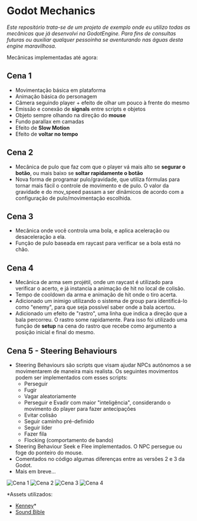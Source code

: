 # Godot Mechanics

*Este repositório trata-se de um projeto de exemplo onde eu utilizo todas as mecânicas que já desenvolvi na GodotEngine. Para fins de consultas futuras ou auxiliar qualquer pessoinha se aventurando nas águas desta engine maravilhosa.*

Mecânicas implementadas até agora:
## Cena 1
- Movimentação básica em plataforma
- Animação básica do personagem
- Câmera seguindo player + efeito de olhar um pouco à frente do mesmo
- Emissão e conexão de **signals** entre scripts e objetos
- Objeto sempre olhando na direção do **mouse**
- Fundo parallax em camadas
- Efeito de **Slow Motion**
- Efeito de **voltar no tempo**
## Cena 2
- Mecânica de pulo que faz com que o player vá mais alto se **segurar o botão**, ou mais baixo se **soltar rapidamente o botão**
- Nova forma de programar pulo/gravidade, que utiliza fórmulas para tornar mais fácil o controle de movimento e de pulo. O valor da gravidade e do mov_speed passam a ser dinâmicos de acordo com a configuração de pulo/movimentação escolhida.
## Cena 3
- Mecânica onde você controla uma bola, e aplica aceleração ou desaceleração a ela.
- Função de pulo baseada em raycast para verificar se a bola está no chão.
## Cena 4
- Mecânica de arma sem projétil, onde um raycast é utilizado para verificar o acerto, e já instancia a animação de hit no local de colisão.
- Tempo de cooldown da arma e animação de hit onde o tiro acerta.
- Adicionado um inimigo utilizando o sistema de group para identificá-lo como "enemy", para que seja possível saber onde a bala acertou.
- Adicionado um efeito de "rastro", uma linha que indica a direção que a bala percorreu. O rastro some rapidamente. Para isso foi utilizado uma função de **setup** na cena do rastro que recebe como argumento a posição inicial e final do mesmo.
## Cena 5 - **Steering Behaviours**
- Steering Behaviours são scripts que visam ajudar NPCs autônomos a se movimentarem de maneira mais realista. Os seguintes movimentos podem ser implementados com esses scripts:
  - Perseguir
  - Fugir
  - Vagar aleatoriamente
  - Perseguir e Evadir com maior "inteligência", considerando o movimento do player para fazer antecipações
  - Evitar colisão
  - Seguir caminho pré-definido
  - Seguir líder
  - Fazer fila
  - Flocking (comportamento de bando)
- Steering Behaviour Seek e Flee implementados. O NPC persegue ou foge do ponteiro do mouse.
- Comentados no código algumas diferenças entre as versões 2 e 3 da Godot.
- Mais em breve...


![Cena 1](https://github.com/Doc-McCoy/godot_mechanics/blob/master/prints/print1.PNG)
![Cena 2](https://github.com/Doc-McCoy/godot_mechanics/blob/master/prints/print2.png)
![Cena 3](https://github.com/Doc-McCoy/godot_mechanics/blob/master/prints/print3.png)
![Cena 4](https://github.com/Doc-McCoy/godot_mechanics/blob/master/prints/print4.png)


*Assets utilizados:

- [Kenney](https://www.kenney.nl/assets/simplified-platformer-pack)*
- [Sound Bible](http://soundbible.com/)
